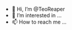 - 👋 Hi, I’m @TeoReaper
- 👀 I’m interested in ...
- 📫 How to reach me ...

<!---
TeoReaper/TeoReaper is a ✨ special ✨ repository because its `README.md` (this file) appears on your GitHub profile.
You can click the Preview link to take a look at your changes.
--->
